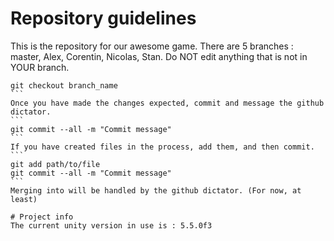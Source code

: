 # Repository guidelines
This is the repository for our awesome game.
There are 5 branches : master, Alex, Corentin, Nicolas, Stan.
Do NOT edit anything that is not in YOUR branch. 
````
git checkout branch_name
```
Once you have made the changes expected, commit and message the github dictator. 
```
git commit --all -m "Commit message"
```
If you have created files in the process, add them, and then commit.
```
git add path/to/file
git commit --all -m "Commit message"
```
Merging into will be handled by the github dictator. (For now, at least) 

# Project info
The current unity version in use is : 5.5.0f3
